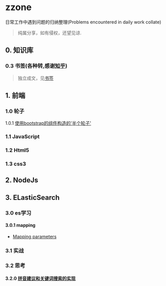 # zzone
日常工作中遇到问题的归纳整理(Problems encountered in daily work collate)

> 纯属分享，如有侵权，还望见谅.

## 0. 知识库

### 0.3 书签(各种转,感谢[知乎](http://www.zhihu.com))

 > 独立成文，见[书签](https://github.com/occultskyrong/zzone/blob/master/doc/0.3_bookmark/index.md)

## 1. 前端

### 1.0 轮子

1.0.1  [使用bootstrap的组件构造的'半个轮子'](https://github.com/occultskyrong/zzone/blob/master/doc/1.0_frame/%E5%89%8D%E7%AB%AF%E8%BD%AE%E5%AD%90.md)

### 1.1 JavaScript

### 1.2 Html5

### 1.3 css3

## 2. NodeJs

## 3. ELasticSearch

### 3.0 es学习
#### 3.0.1 mapping
* [Mapping parameters](https://github.com/occultskyrong/zzone/blob/master/doc/ElasticSearch/mapping/mapping.md)

### 3.1 实战

### 3.2 思考

#### 3.2.0  [拼音建议和关键词搜索的实现](https://github.com/occultskyrong/zzone/blob/master/doc/ElasticSearch/ik%2Bpinyin.md)

